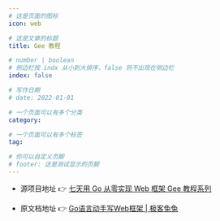 ```yaml
---
# 这是页面的图标
icon: web

# 这是文章的标题
title: Gee 教程

# number | boolean
# 侧边栏按 indx 从小到大排序，false 则不出现在侧边栏
index: false

# 写作日期
# date: 2022-01-01

# 一个页面可以有多个分类
category: 

# 一个页面可以有多个标签
tag: 

# 你可以自定义页脚
# footer: 这是测试显示的页脚
---
```






- 源项目地址 👉 [七天用 Go 从零实现 Web 框架 Gee 教程系列](https://github.com/geektutu/7days-golang)

- 原文档地址 👉 [Go语言动手写Web框架 | 极客兔兔](https://geektutu.com/post/gee-day1.html)

